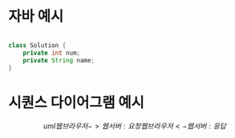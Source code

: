 # 자바 예시
```java

class Solution {
    private int num;
    private String name;
}

```

# 시퀀스 다이어그램 예시
$$uml
웹브라우저 -> 웹서버 : 요청
웹브라우저 <- 웹서버 : 응답
$$
